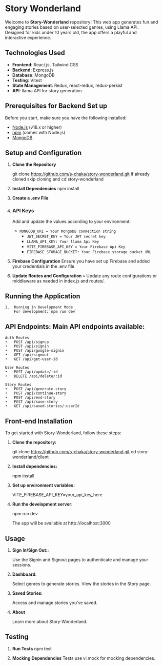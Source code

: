 # Story Wonderland

Welcome to **Story-Wonderland** repository! This web app generates fun and engaging stories based on user-selected genres, using Llama API. Designed for kids under 10 years old, the app offers a playful and interactive experience.


## Technologies Used

- **Frontend**: React.js, Tailwind CSS
- **Backend**: Express.js
- **Database**: MongoDB
- **Testing**: Vitest
- **State Management**: Redux, react-redux, redux-persist
- **API**: llama API for story generation


## Prerequisites for Backend Set up

Before you start, make sure you have the following installed:

- [Node.js](https://nodejs.org/) (v18.x or higher)
- [npm](https://www.npmjs.com/) (comes with Node.js)
- [MongoDB](https://www.mongodb.com/try/download/community) 

## Setup and Configuration

1. **Clone the Repository**

   git clone https://github.com/s-chaka/story-wonderland.git
   if already cloned skip cloning and cd story-wonderland

2.	**Install Dependencies**
    npm install

3.	**Create a .env File**
4.	### API Keys
	Add and update the values according to your environment:
	- `MONGODB_URI = Your MongoDB connection string`
        - `JWT_SECRET_KEY = Your JWT secret key`
        - `LLAMA_API_KEY: Your llama Api Key`
        - `VITE_FIREBASE_API_KEY = Your Firebase Api Key`
        - `FIREBASE_STORAGE_BUCKET: Your Firebase storage bucket URL`

5.	**Firebase Configuration**
    Ensure you have set up Firebase and added your credentials in the .env file.
6.	**Update Routes and Configuration**
	• Update any route configurations or middleware as needed in index.js and routes/.

## Running the Application
	1.	Running in Development Mode
        For development:`npm run dev`

## API Endpoints: Main API endpoints available:

	Auth Routes
	•	POST /api/signup
	•	POST /api/signin
	•	POST /api/google-signin
	•	GET /api/signout
	•	GET /api/get-user-id

	User Routes
	•	POST /api/update/:id
	•	DELETE /api/delete/:id
	
	Story Routes
	•	POST /api/generate-story
	•	POST /api/continue-story
	•	POST /api/end-story
	•	POST /api/save-story
	•	GET /api/saved-stories/:userId

## Front-end Installation

To get started with Story-Wonderland, follow these steps:

1. **Clone the repository:**

   git clone https://github.com/s-chaka/story-wonderland.git
   cd story-wonderland/client

2. **Install dependencies:**

    npm install

3. **Set up environment variables:**

    VITE_FIREBASE_API_KEY=your_api_key_here

4. **Run the development server:**

    npm run dev

    The app will be available at http://localhost:3000

## Usage

1. **Sign In/Sign Out::** 

    Use the Signin and Signout pages to authenticate and manage your sessions.

2. **Dashboard:**

    Select genres to generate stories. View the stories in the Story page.

3. **Saved Stories:**

    Access and manage stories you've saved.

4. **About**

    Learn more about Story-Wonderland.

## Testing
1. **Run Tests**
npm test

2. **Mocking Dependencies**
Tests use vi.mock for mocking dependencies.
